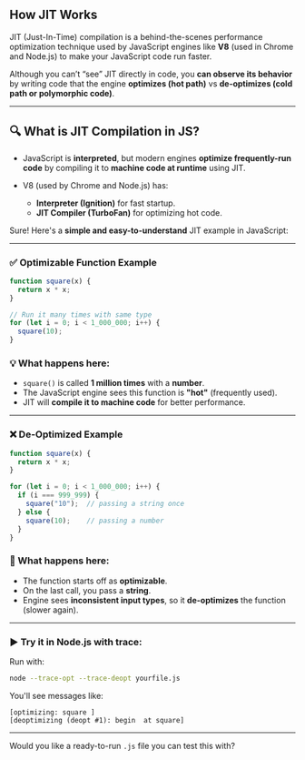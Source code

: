 ## How JIT Works

JIT (Just-In-Time) compilation is a behind-the-scenes performance optimization technique used by JavaScript engines like **V8** (used in Chrome and Node.js) to make your JavaScript code run faster.

Although you can’t “see” JIT directly in code, you **can observe its behavior** by writing code that the engine **optimizes (hot path)** vs **de-optimizes (cold path or polymorphic code)**.

---

## 🔍 What is JIT Compilation in JS?

* JavaScript is **interpreted**, but modern engines **optimize frequently-run code** by compiling it to **machine code at runtime** using JIT.
* V8 (used by Chrome and Node.js) has:

  * **Interpreter (Ignition)** for fast startup.
  * **JIT Compiler (TurboFan)** for optimizing hot code.

Sure! Here's a **simple and easy-to-understand** JIT example in JavaScript:

---

### ✅ Optimizable Function Example

```js
function square(x) {
  return x * x;
}

// Run it many times with same type
for (let i = 0; i < 1_000_000; i++) {
  square(10);
}
```

### 💡 What happens here:

* `square()` is called **1 million times** with a **number**.
* The JavaScript engine sees this function is **"hot"** (frequently used).
* JIT will **compile it to machine code** for better performance.

---

### ❌ De-Optimized Example

```js
function square(x) {
  return x * x;
}

for (let i = 0; i < 1_000_000; i++) {
  if (i === 999_999) {
    square("10");  // passing a string once
  } else {
    square(10);    // passing a number
  }
}
```

### 🧠 What happens here:

* The function starts off as **optimizable**.
* On the last call, you pass a **string**.
* Engine sees **inconsistent input types**, so it **de-optimizes** the function (slower again).

---

### ▶️ Try it in Node.js with trace:

Run with:

```bash
node --trace-opt --trace-deopt yourfile.js
```

You'll see messages like:

```
[optimizing: square ]
[deoptimizing (deopt #1): begin  at square]
```

---

Would you like a ready-to-run `.js` file you can test this with?
